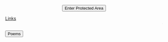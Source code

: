  <HTML>
  <HEAD>
	  <link rel="stylesheet" href="styles.css">
<meta name="description" content="Homepage for personal website on hobbies,fun and travel.">
<meta name="keywords" content="hobbies,fun,travel,pranavbahl poems,poems view,page poems,pranavbahl poem, view poems,Top 10 poems">
<meta name="author" content="Pranav Bahl">
<meta name="viewport" content="width=device-width, initial-scale=1.0">
 </HEAD>
 <body>
 <SCRIPT>
	function passWord() {
	var testV = 1;
	var pass1 = prompt('What is the name of my first school? ',' ');
	while (testV < 3) {
	if (!pass1) 
	history.go(-1);
	if (pass1.toLowerCase() == "single") {
	
 window.open('Poems.html');
	break;
	} 
	testV+=1;
	var pass1 = 
	prompt('Access Denied - Password Incorrect, Please Try Again.','Password');
	}
	if (pass1.toLowerCase()!="password" & testV ==3) 
	history.go(-1);
	return " ";
	} 
	</SCRIPT>
	
<CENTER>
	<FORM>
	<input type="button" value="Enter Protected Area" onClick="passWord()">
	</FORM>
	</CENTER>

<a href="https://pranavbahl.me/lol.html">Links</a>
 <marquee behavior="scroll" direction="left" scrollamount="5">Content under construction, until then static poems only :/</marquee>

 <button onclick="window.location.href = 'https://pranavbahl.me/Poems.html';">Poems</button><br><br>
 </body>

